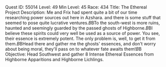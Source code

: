 Quest ID: 55014
Level: 49
Min Level: 45
Race: 434
Title: The Ethereal Project
Description: Me and Frix had spent quite a bit of our time researching power sources out here in Azshara. and there is some stuff that seemed to pose quite lucrative ventures.$B$BTo the south-west is more ruins, haunted and seemingly guarded by the passed ghosts of Highborne.$B$BI believe these spirits could very well be used as a source of power. You see, their essence is extremely potent. The only problem is, well, to get it from them.$B$BHead there and gather me the ghosts' essences, and don't worry about being moral, they'll pass on to whatever fate awaits them!$B$B<Gazztoggle smirks to himself.>
Objective: Head Southwest and gather 8 Intense Ethereal Essences from Highborne Apparitions and Highborne Lichlings.

